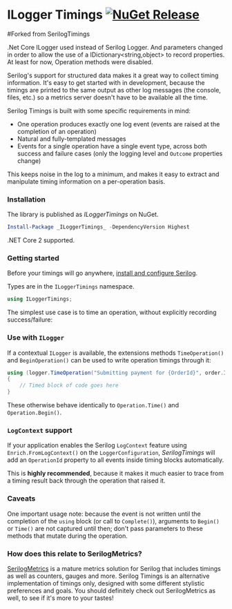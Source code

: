 # ILogger Timings [![NuGet Release](https://img.shields.io/nuget/v/ILoggerTimings.svg)](https://nuget.org/packages/ILoggerTimings)

#Forked from SerilogTimings

.Net Core ILogger used instead of Serilog Logger. And parameters changed in order to allow the use of a IDictionary<string,object> to record properties. At least for now, Operation methods were disabled.

Serilog's support for structured data makes it a great way to collect timing information. It's easy 
to get started with in development, because the timings are printed to the same output as other
log messages (the console, files, etc.) so a metrics server doesn't have to be available all the time.

Serilog Timings is built with some specific requirements in mind:

 * One operation produces exactly one log event (events are raised at the completion of an operation)
 * Natural and fully-templated messages
 * Events for a single operation have a single event type, across both success and failure cases (only the logging level and `Outcome` properties change)

This keeps noise in the log to a minimum, and makes it easy to extract and manipulate timing 
information on a per-operation basis.

### Installation

The library is published as _ILoggerTimings_ on NuGet.

```powershell
Install-Package _ILoggerTimings_ -DependencyVersion Highest
```

.NET Core 2 supported.

### Getting started

Before your timings will go anywhere, [install and configure Serilog](http://serilog.net).

Types are in the `ILoggerTimings` namespace.

```csharp
using ILoggerTimings;
```

The simplest use case is to time an operation, without explicitly recording success/failure:

### Use with `ILogger`

If a contextual `ILogger` is available, the extensions methods `TimeOperation()` and
`BeginOperation()` can be used to write operation timings through it:

```csharp
using (logger.TimeOperation("Submitting payment for {OrderId}", order.Id))
{
    // Timed block of code goes here
}
```

These otherwise behave identically to `Operation.Time()` and `Operation.Begin()`.

### `LogContext` support

If your application enables the Serilog `LogContext` feature using `Enrich.FromLogContext()` on
the `LoggerConfiguration`, _SerilogTimings_ will add an `OperationId` property to all events inside
timing blocks automatically.

This is **highly recommended**, because it makes it much easier to trace from a timing result back 
through the operation that raised it.

### Caveats

One important usage note: because the event is not written until the completion of the `using` block
(or call to `Complete()`), arguments to `Begin()` or `Time()` are not captured until then; don't
pass parameters to these methods that mutate during the operation.

### How does this relate to SerilogMetrics?

[SerilogMetrics](https://github.com/serilog-metrics/serilog-metrics) is a mature metrics solution
for Serilog that includes timings as well as counters, gauges and more. Serilog Timings is an 
alternative implementation of timings only, designed with some different stylistic preferences and
goals. You should definitely check out SerilogMetrics as well, to see if it's more to your tastes!
